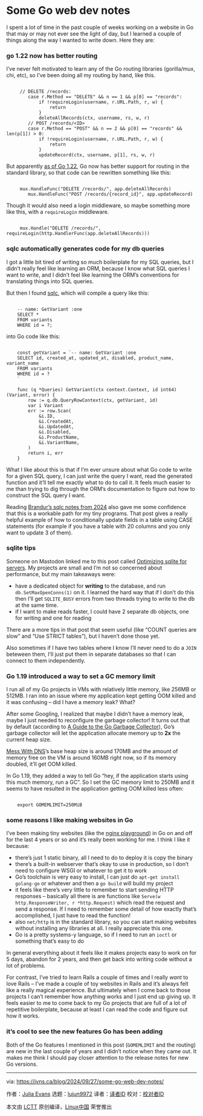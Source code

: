[#]: subject: "Some Go web dev notes"
[#]: via: "https://jvns.ca/blog/2024/09/27/some-go-web-dev-notes/"
[#]: author: "Julia Evans https://jvns.ca/"
[#]: collector: "lujun9972/lctt-scripts-1705972010"
[#]: translator: " "
[#]: reviewer: " "
[#]: publisher: " "
[#]: url: " "

Some Go web dev notes
======

I spent a lot of time in the past couple of weeks working on a website in Go that may or may not ever see the light of day, but I learned a couple of things along the way I wanted to write down. Here they are:

### go 1.22 now has better routing

I’ve never felt motivated to learn any of the Go routing libraries (gorilla/mux, chi, etc), so I’ve been doing all my routing by hand, like this.

```

     // DELETE /records:
        case r.Method == "DELETE" && n == 1 && p[0] == "records":
            if !requireLogin(username, r.URL.Path, r, w) {
                return
            }
            deleteAllRecords(ctx, username, rs, w, r)
        // POST /records/<ID>
        case r.Method == "POST" && n == 2 && p[0] == "records" && len(p[1]) > 0:
            if !requireLogin(username, r.URL.Path, r, w) {
                return
            }
            updateRecord(ctx, username, p[1], rs, w, r)

```

But apparently [as of Go 1.22][1], Go now has better support for routing in the standard library, so that code can be rewritten something like this:

```

     mux.HandleFunc("DELETE /records/", app.deleteAllRecords)
        mux.HandleFunc("POST /records/{record_id}", app.updateRecord)

```

Though it would also need a login middleware, so maybe something more like this, with a `requireLogin` middleware.

```

     mux.Handle("DELETE /records/", requireLogin(http.HandlerFunc(app.deleteAllRecords)))

```

### sqlc automatically generates code for my db queries

I got a little bit tired of writing so much boilerplate for my SQL queries, but I didn’t really feel like learning an ORM, because I know what SQL queries I want to write, and I didn’t feel like learning the ORM’s conventions for translating things into SQL queries.

But then I found [sqlc][2], which will compile a query like this:

```

    -- name: GetVariant :one
    SELECT *
    FROM variants
    WHERE id = ?;

```

into Go code like this:

```

    const getVariant = `-- name: GetVariant :one
    SELECT id, created_at, updated_at, disabled, product_name, variant_name
    FROM variants
    WHERE id = ?
    `

    func (q *Queries) GetVariant(ctx context.Context, id int64) (Variant, error) {
        row := q.db.QueryRowContext(ctx, getVariant, id)
        var i Variant
        err := row.Scan(
            &i.ID,
            &i.CreatedAt,
            &i.UpdatedAt,
            &i.Disabled,
            &i.ProductName,
            &i.VariantName,
        )
        return i, err
    }

```

What I like about this is that if I’m ever unsure about what Go code to write for a given SQL query, I can just write the query I want, read the generated function and it’ll tell me exactly what to do to call it. It feels much easier to me than trying to dig through the ORM’s documentation to figure out how to construct the SQL query I want.

Reading [Brandur’s sqlc notes from 2024][3] also gave me some confidence that this is a workable path for my tiny programs. That post gives a really helpful example of how to conditionally update fields in a table using CASE statements (for example if you have a table with 20 columns and you only want to update 3 of them).

### sqlite tips

Someone on Mastodon linked me to this post called [Optimizing sqlite for servers][4]. My projects are small and I’m not so concerned about performance, but my main takeaways were:

  * have a dedicated object for **writing** to the database, and run `db.SetMaxOpenConns(1)` on it. I learned the hard way that if I don’t do this then I’ll get `SQLITE_BUSY` errors from two threads trying to write to the db at the same time.
  * if I want to make reads faster, I could have 2 separate db objects, one for writing and one for reading



There are a more tips in that post that seem useful (like “COUNT queries are slow” and “Use STRICT tables”), but I haven’t done those yet.

Also sometimes if I have two tables where I know I’ll never need to do a `JOIN` beteween them, I’ll just put them in separate databases so that I can connect to them independently.

### Go 1.19 introduced a way to set a GC memory limit

I run all of my Go projects in VMs with relatively little memory, like 256MB or 512MB. I ran into an issue where my application kept getting OOM killed and it was confusing – did I have a memory leak? What?

After some Googling, I realized that maybe I didn’t have a memory leak, maybe I just needed to reconfigure the garbage collector! It turns out that by default (according to [A Guide to the Go Garbage Collector][5]), Go’s garbage collector will let the application allocate memory up to **2x** the current heap size.

[Mess With DNS][6]’s base heap size is around 170MB and the amount of memory free on the VM is around 160MB right now, so if its memory doubled, it’ll get OOM killed.

In Go 1.19, they added a way to tell Go “hey, if the application starts using this much memory, run a GC”. So I set the GC memory limit to 250MB and it seems to have resulted in the application getting OOM killed less often:

```

    export GOMEMLIMIT=250MiB

```

### some reasons I like making websites in Go

I’ve been making tiny websites (like the [nginx playground][7]) in Go on and off for the last 4 years or so and it’s really been working for me. I think I like it because:

  * there’s just 1 static binary, all I need to do to deploy it is copy the binary
  * there’s a built-in webserver that’s okay to use in production, so I don’t need to configure WSGI or whatever to get it to work
  * Go’s toolchain is very easy to install, I can just do `apt-get install golang-go` or whatever and then a `go build` will build my project
  * it feels like there’s very little to remember to start sending HTTP responses – basically all there is are functions like `Serve(w http.ResponseWriter, r *http.Request)` which read the request and send a response. If I need to remember some detail of how exactly that’s accomplished, I just have to read the function!
  * also `net/http` is in the standard library, so you can start making websites without installing any libraries at all. I really appreciate this one.
  * Go is a pretty systems-y language, so if I need to run an `ioctl` or something that’s easy to do



In general everything about it feels like it makes projects easy to work on for 5 days, abandon for 2 years, and then get back into writing code without a lot of problems.

For contrast, I’ve tried to learn Rails a couple of times and I really _want_ to love Rails – I’ve made a couple of toy websites in Rails and it’s always felt like a really magical experience. But ultimately when I come back to those projects I can’t remember how anything works and I just end up giving up. It feels easier to me to come back to my Go projects that are full of a lot of repetitive boilerplate, because at least I can read the code and figure out how it works.

### it’s cool to see the new features Go has been adding

Both of the Go features I mentioned in this post (`GOMEMLIMIT` and the routing) are new in the last couple of years and I didn’t notice when they came out. It makes me think I should pay closer attention to the release notes for new Go versions.

--------------------------------------------------------------------------------

via: https://jvns.ca/blog/2024/09/27/some-go-web-dev-notes/

作者：[Julia Evans][a]
选题：[lujun9972][b]
译者：[译者ID](https://github.com/译者ID)
校对：[校对者ID](https://github.com/校对者ID)

本文由 [LCTT](https://github.com/LCTT/TranslateProject) 原创编译，[Linux中国](https://linux.cn/) 荣誉推出

[a]: https://jvns.ca/
[b]: https://github.com/lujun9972
[1]: https://go.dev/blog/routing-enhancements
[2]: https://sqlc.dev/
[3]: https://brandur.org/fragments/sqlc-2024
[4]: https://kerkour.com/sqlite-for-servers
[5]: https://tip.golang.org/doc/gc-guide
[6]: https://messwithdns.net
[7]: https://nginx-playground.wizardzines.com/
